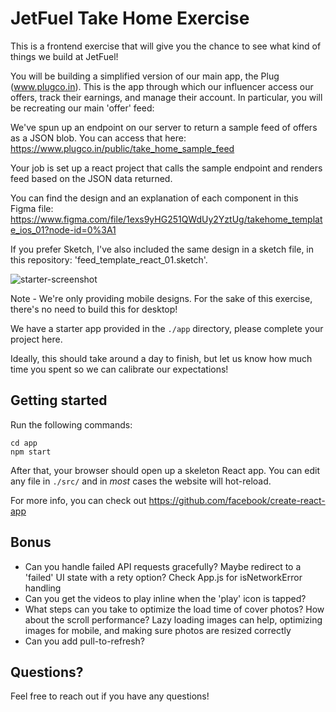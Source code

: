 # JetFuel Take Home Exercise

This is a frontend exercise that will give you the chance to see what kind of things we build at JetFuel!

You will be building a simplified version of our main app, the Plug (www.plugco.in). This is the app through which our influencer access our offers, track their earnings, and manage their account. In particular, you will be recreating our main 'offer' feed:

We've spun up an endpoint on our server to return a sample feed of offers as a JSON blob. You can access that here:
https://www.plugco.in/public/take_home_sample_feed

Your job is set up a react project that calls the sample endpoint and renders feed based on the JSON data returned. 

You can find the design and an explanation of each component in this Figma file:
https://www.figma.com/file/1exs9yHG251QWdUy2YztUg/takehome_template_ios_01?node-id=0%3A1

If you prefer Sketch, I've also included the same design in a sketch file, in this repository: 'feed_template_react_01.sketch'.

![starter-screenshot](https://i.imgur.com/ynkHNTC.png)

Note - We're only providing mobile designs. For the sake of this exercise, there's no need to build this for desktop!

We have a starter app provided in the `./app` directory, please complete your project here.

Ideally, this should take around a day to finish, but let us know how much time you spent so we can calibrate our expectations!


## Getting started

Run the following commands:

```
cd app
npm start
```

After that, your browser should open up a skeleton React app. You can edit any file in `./src/` and in _most_ cases the website will hot-reload.

For more info, you can check out https://github.com/facebook/create-react-app

## Bonus


- Can you handle failed API requests gracefully? Maybe redirect to a 'failed' UI state with a rety option? 
  Check App.js for isNetworkError handling
- Can you get the videos to play inline when the 'play' icon is tapped?
- What steps can you take to optimize the load time of cover photos? How about the scroll performance? 
  Lazy loading images can help, optimizing images for mobile, and making sure photos are resized correctly
- Can you add pull-to-refresh? 

## Questions?

Feel free to reach out if you have any questions!
